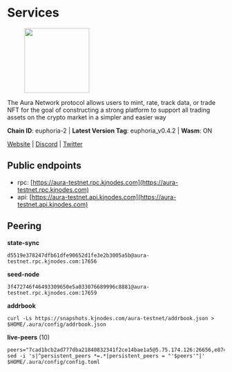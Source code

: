 # Services

<figure><img src="https://raw.githubusercontent.com/kj89/testnet_manuals/main/pingpub/logos/aura.png" width="150" alt=""><figcaption></figcaption></figure>

The Aura Network protocol allows users to mint, rate, track data,  or trade NFT for the goal of constructing a strong platform to  support all trading assets on the crypto market in a simpler and easier way

**Chain ID**: euphoria-2 | **Latest Version Tag**: euphoria_v0.4.2 | **Wasm**: ON

[Website](https://aura.network) | [Discord](https://discord.gg/hpvF5QcWRf) | [Twitter](https://twitter.com/AuraNetworkHQ)


## Public endpoints

* rpc: [https://aura-testnet.rpc.kjnodes.com](https://aura-testnet.rpc.kjnodes.com)
* api: [https://aura-testnet.api.kjnodes.com](https://aura-testnet.api.kjnodes.com)

## Peering

**state-sync**

```
d5519e378247dfb61dfe90652d1fe3e2b3005a5b@aura-testnet.rpc.kjnodes.com:17656
```

**seed-node**

```
3f472746f46493309650e5a033076689996c8881@aura-testnet.rpc.kjnodes.com:17659
```

**addrbook**
```
curl -Ls https://snapshots.kjnodes.com/aura-testnet/addrbook.json > $HOME/.aura/config/addrbook.json
```

**live-peers** (10)
```
peers="7cad1bcb2ad777dba21840832341f2ce14bae1a5@5.75.174.126:26656,e874935eee84c8313dbb52ba497aed2d8d1f1245@65.108.237.231:27656,b2394ad608075aa405cdf4ab55e36376d93f7b1d@65.108.206.118:56656,f4047b504d4d5faa47a9044ab48bd29837051d79@5.161.141.144:26656,fdcc8f1ca406213d79947c5f38920a085ed90c0f@144.202.72.17:26676,2e1407476ad3566eb11ac92ad1df4782c7ba83dd@18.143.61.108:26656,7812205773ac30f3d47200ac2391c79896c60135@54.254.220.113:26656,d5519e378247dfb61dfe90652d1fe3e2b3005a5b@65.109.68.190:17656,003686d978739de9988cbfcc6e120c2db41f87b5@65.109.30.12:46656,5b2758dfcbcbc19b9a0ee04c09008b67c98cd7d9@162.244.35.40:24656"
sed -i 's|^persistent_peers *=.*|persistent_peers = "'$peers'"|' $HOME/.aura/config/config.toml
```
